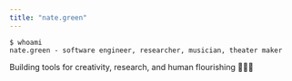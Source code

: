 ```yaml
---
title: "nate.green"
---
```


```
$ whoami
nate.green - software engineer, researcher, musician, theater maker
```

Building tools for creativity, research, and human flourishing 🚀✨🌱
